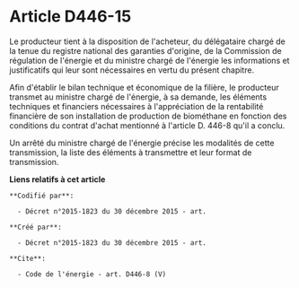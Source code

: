 # Article D446-15

Le producteur tient à la disposition de l'acheteur, du délégataire chargé de la tenue du registre national des garanties
d'origine, de la Commission de régulation de l'énergie et du ministre chargé de l'énergie les informations et justificatifs
qui leur sont nécessaires en vertu du présent chapitre. 

Afin d'établir le bilan technique et économique de la filière, le producteur transmet au ministre chargé de l'énergie, à sa
demande, les éléments techniques et financiers nécessaires à l'appréciation de la rentabilité financière de son installation
de production de biométhane en fonction des conditions du contrat d'achat mentionné à l'article D. 446-8 qu'il a conclu. 

Un arrêté du ministre chargé de l'énergie précise les modalités de cette transmission, la liste des éléments à transmettre et
leur format de transmission.

**Liens relatifs à cet article**

	**Codifié par**:

	  - Décret n°2015-1823 du 30 décembre 2015 - art.

	**Créé par**:

	  - Décret n°2015-1823 du 30 décembre 2015 - art.

	**Cite**:

	  - Code de l'énergie - art. D446-8 (V)
